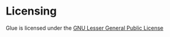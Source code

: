 # Licensing #

Glue is licensed under the
[GNU Lesser General Public License](http://www.gnu.org/licenses/lgpl.html)